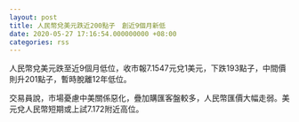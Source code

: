 ```yaml
---
layout: post
title: 人民幣兌美元跌近200點子　創近9個月新低
date: 2020-05-27 17:16:54.000000000 +08:00
categories: rss
---
```


人民幣兌美元跌至近9個月低位，收市報7.1547元兌1美元，下跌193點子，中間價則升201點子，暫時脫離12年低位。

交易員說，市場憂慮中美關係惡化，疊加購匯客盤較多，人民幣匯價大幅走弱。美元兌人民幣短期或上試7.172附近高位。
